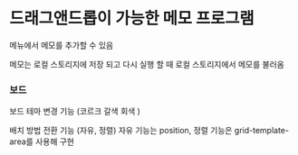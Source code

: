 

# 드래그앤드롭이 가능한 메모 프로그램
메뉴에서 메모를 추가할 수 있음
<!-- 날씨 메모는 보드에 한개만 존재함 -->
메모는 로컬 스토리지에 저장 되고 다시 실행 할 때 로컬 스토리지에서 메모를 불러옴

### 보드
보드 테마 변경 기능 (코르크 갈색 회색 )

배치 방법 전환 기능 (자유, 정렬)
자유 기능는 position,
정렬 기능은 grid-template-area를 사용해 구현
